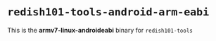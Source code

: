 # `redish101-tools-android-arm-eabi`

This is the **armv7-linux-androideabi** binary for `redish101-tools`
